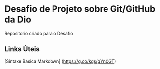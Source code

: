 # Desafio de Projeto sobre Git/GitHub da Dio
Repositorio criado para o Desafio

## Links Úteis
[Sintaxe Basica Markdown] (https://g.co/kgs/gYnCGT)
